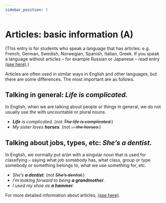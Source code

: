 ```yaml
---
sidebar_position: 3
---
```


# Articles: basic information (A)

(This entry is for students who speak a language that has articles: e.g. French, German, Swedish, Norwegian, Spanish, Italian, Greek. If you speak a language without articles – for example Russian or Japanese – read entry [(see here)](./articles-basic-information-b).)

Articles are often used in similar ways in English and other languages, but there are some differences. The most important are as follows.

## Talking in general: *Life is complicated.*

In English, when we are talking about people or things in general, we do not usually use *the* with uncountable or plural nouns.

- ***Life** is complicated.* (not *~~The life is complicated.~~*)
- *My sister loves **horses**.* (not *~~… the horses.~~*)

## Talking about jobs, types, etc: *She’s a dentist.*

In English, we normally put *a/an* with a singular noun that is used for classifying – saying what job somebody has, what class, group or type somebody or something belongs to, what we use something for, etc.

- *She’s **a dentist**.* (not *~~She’s dentist.~~*)
- *I’m looking forward to being **a grandmother**.*
- *I used my shoe as **a hammer**.*

For more detailed information about articles, [(see here)](./more-about-the).
